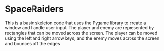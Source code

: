 # SpaceRaiders

This is a basic skeleton code that uses the Pygame library to create a window and handle user input. The player and enemy are represented by rectangles that can be moved across the screen. The player can be moved using the left and right arrow keys, and the enemy moves across the screen and bounces off the edges
